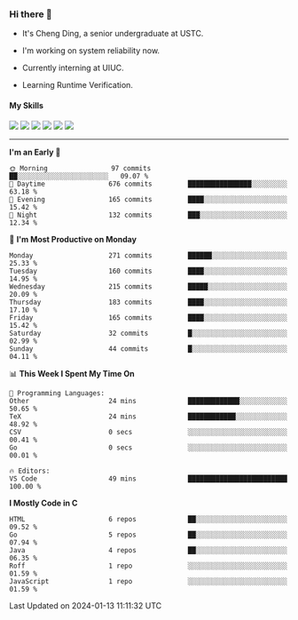 ### Hi there 👋

* It's Cheng Ding, a senior undergraduate at USTC.
  
* I'm working on system reliability now.

* Currently interning at UIUC.

* Learning Runtime Verification.

#### My Skills

![](https://img.shields.io/badge/C++-65318e?logo=cplusplus&logoColor=fff)
![](https://img.shields.io/badge/Python-3e74a2?logo=python&logoColor=fff)
![](https://img.shields.io/badge/C-5654a2?logo=c&logoColor=fff)
![](https://img.shields.io/badge/Go-00aaff?logo=go&logoColor=fff)
![](https://img.shields.io/badge/Docker-0088ff?logo=docker&logoColor=fff)
![](https://img.shields.io/badge/Apache-D22128?logo=apache&logoColor=fff)

---
<!--START_SECTION:waka-->
**I'm an Early 🐤** 

```text
🌞 Morning                97 commits          ██░░░░░░░░░░░░░░░░░░░░░░░   09.07 % 
🌆 Daytime                676 commits         ████████████████░░░░░░░░░   63.18 % 
🌃 Evening                165 commits         ████░░░░░░░░░░░░░░░░░░░░░   15.42 % 
🌙 Night                  132 commits         ███░░░░░░░░░░░░░░░░░░░░░░   12.34 % 
```
📅 **I'm Most Productive on Monday** 

```text
Monday                   271 commits         ██████░░░░░░░░░░░░░░░░░░░   25.33 % 
Tuesday                  160 commits         ████░░░░░░░░░░░░░░░░░░░░░   14.95 % 
Wednesday                215 commits         █████░░░░░░░░░░░░░░░░░░░░   20.09 % 
Thursday                 183 commits         ████░░░░░░░░░░░░░░░░░░░░░   17.10 % 
Friday                   165 commits         ████░░░░░░░░░░░░░░░░░░░░░   15.42 % 
Saturday                 32 commits          █░░░░░░░░░░░░░░░░░░░░░░░░   02.99 % 
Sunday                   44 commits          █░░░░░░░░░░░░░░░░░░░░░░░░   04.11 % 
```


📊 **This Week I Spent My Time On** 

```text
💬 Programming Languages: 
Other                    24 mins             █████████████░░░░░░░░░░░░   50.65 % 
TeX                      24 mins             ████████████░░░░░░░░░░░░░   48.92 % 
CSV                      0 secs              ░░░░░░░░░░░░░░░░░░░░░░░░░   00.41 % 
Go                       0 secs              ░░░░░░░░░░░░░░░░░░░░░░░░░   00.01 % 

🔥 Editors: 
VS Code                  49 mins             █████████████████████████   100.00 % 
```

**I Mostly Code in C** 

```text
HTML                     6 repos             ██░░░░░░░░░░░░░░░░░░░░░░░   09.52 % 
Go                       5 repos             ██░░░░░░░░░░░░░░░░░░░░░░░   07.94 % 
Java                     4 repos             ██░░░░░░░░░░░░░░░░░░░░░░░   06.35 % 
Roff                     1 repo              ░░░░░░░░░░░░░░░░░░░░░░░░░   01.59 % 
JavaScript               1 repo              ░░░░░░░░░░░░░░░░░░░░░░░░░   01.59 % 
```




 Last Updated on 2024-01-13 11:11:32 UTC
<!--END_SECTION:waka-->
